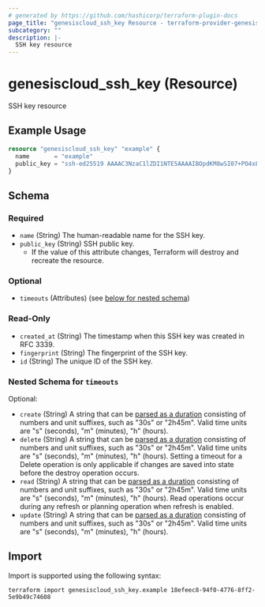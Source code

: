 ```yaml
---
# generated by https://github.com/hashicorp/terraform-plugin-docs
page_title: "genesiscloud_ssh_key Resource - terraform-provider-genesiscloud"
subcategory: ""
description: |-
  SSH key resource
---
```


# genesiscloud_ssh_key (Resource)

SSH key resource

## Example Usage

```terraform
resource "genesiscloud_ssh_key" "example" {
  name       = "example"
  public_key = "ssh-ed25519 AAAAC3NzaC1lZDI1NTE5AAAAIBOpdKM8wSI07+PO4xLDL7zW/kNWGbdFXeHyBU1TRlBn alice@example.com"
}
```

<!-- schema generated by tfplugindocs -->
## Schema

### Required

- `name` (String) The human-readable name for the SSH key.
- `public_key` (String) SSH public key.
  - If the value of this attribute changes, Terraform will destroy and recreate the resource.

### Optional

- `timeouts` (Attributes) (see [below for nested schema](#nestedatt--timeouts))

### Read-Only

- `created_at` (String) The timestamp when this SSH key was created in RFC 3339.
- `fingerprint` (String) The fingerprint of the SSH key.
- `id` (String) The unique ID of the SSH key.

<a id="nestedatt--timeouts"></a>
### Nested Schema for `timeouts`

Optional:

- `create` (String) A string that can be [parsed as a duration](https://pkg.go.dev/time#ParseDuration) consisting of numbers and unit suffixes, such as "30s" or "2h45m". Valid time units are "s" (seconds), "m" (minutes), "h" (hours).
- `delete` (String) A string that can be [parsed as a duration](https://pkg.go.dev/time#ParseDuration) consisting of numbers and unit suffixes, such as "30s" or "2h45m". Valid time units are "s" (seconds), "m" (minutes), "h" (hours). Setting a timeout for a Delete operation is only applicable if changes are saved into state before the destroy operation occurs.
- `read` (String) A string that can be [parsed as a duration](https://pkg.go.dev/time#ParseDuration) consisting of numbers and unit suffixes, such as "30s" or "2h45m". Valid time units are "s" (seconds), "m" (minutes), "h" (hours). Read operations occur during any refresh or planning operation when refresh is enabled.
- `update` (String) A string that can be [parsed as a duration](https://pkg.go.dev/time#ParseDuration) consisting of numbers and unit suffixes, such as "30s" or "2h45m". Valid time units are "s" (seconds), "m" (minutes), "h" (hours).

## Import

Import is supported using the following syntax:

```shell
terraform import genesiscloud_ssh_key.example 18efeec8-94f0-4776-8ff2-5e9b49c74608
```
